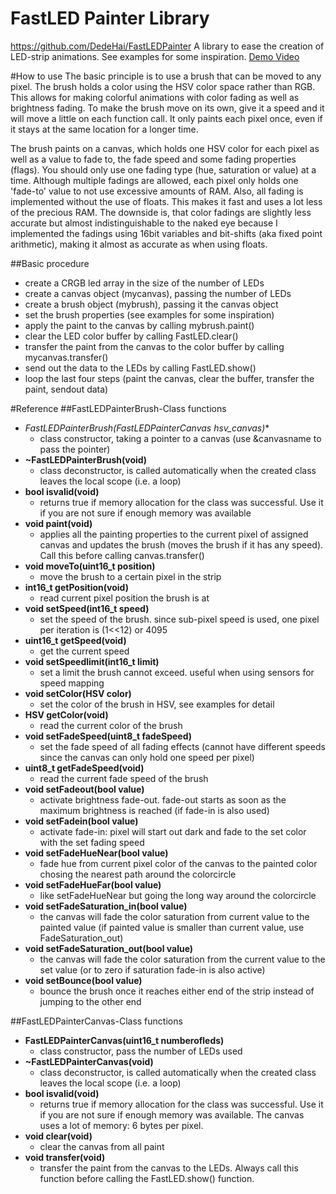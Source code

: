 # FastLED Painter Library
https://github.com/DedeHai/FastLEDPainter
A library to ease the creation of LED-strip animations. See examples for some inspiration.
[Demo Video](https://youtu.be/PYAIwoRsGbo)

#How to use
The basic principle is to use a brush that can be moved to any pixel. The brush holds a color using the HSV color space
rather than RGB. This allows for making colorful animations with color fading as well as brightness fading. 
To make the brush move on its own, give it a speed and it will move a little on each function call. 
It only paints each pixel once, even if it stays at the same location for a longer time.

The brush paints on a canvas, which holds one HSV color for each pixel as well as a value to fade to, the fade speed and some fading properties (flags).
You should only use one fading type (hue, saturation or value) at a time. Although multiple fadings are allowed, each pixel only 
holds one 'fade-to' value to not use excessive amounts of RAM.
Also, all fading is implemented without the use of floats. This makes it fast and uses a lot less of the precious RAM. 
The downside is, that color fadings are slightly less accurate but almost indistinguishable to the naked eye because I
implemented the fadings using 16bit variables and bit-shifts (aka fixed point arithmetic), making it almost as accurate as when using floats.

##Basic procedure
- create a CRGB led array in the size of the number of LEDs
- create a canvas object (mycanvas), passing the number of LEDs 
- create a brush object (mybrush), passing it the canvas object
- set the brush properties (see examples for some inspiration)
- apply the paint to the canvas by calling mybrush.paint()
- clear the LED color buffer by calling FastLED.clear()
- transfer the paint from the canvas to the color buffer by calling mycanvas.transfer()
- send out the data to the LEDs by calling FastLED.show()
- loop the last four steps (paint the canvas, clear the buffer, transfer the paint, sendout data)



#Reference
##FastLEDPainterBrush-Class functions
- **FastLEDPainterBrush(FastLEDPainterCanvas* hsv_canvas)** 
  - class constructor, taking a pointer to a canvas (use &canvasname to pass the pointer)
- **~FastLEDPainterBrush(void)** 
  - class deconstructor, is called automatically when the created class leaves the local scope (i.e. a loop)
- **bool isvalid(void)** 
  - returns true if memory allocation for the class was successful. Use it if you are not sure if enough memory was available
- **void paint(void)**
  - applies all the painting properties to the current pixel of assigned canvas and updates the brush (moves the brush if it has any speed). Call this before calling canvas.transfer()
- **void moveTo(uint16_t position)**
  - move the brush to a certain pixel in the strip
- **int16_t getPosition(void)** 
  - read current pixel position the brush is at
- **void setSpeed(int16_t speed)** 
  - set the speed of the brush. since sub-pixel speed is used, one pixel per iteration is (1<<12) or 4095
- **uint16_t getSpeed(void)** 
  - get the current speed 
- **void setSpeedlimit(int16_t limit)** 
  - set a limit the brush cannot exceed. useful when using sensors for speed mapping
- **void setColor(HSV color)** 
  - set the color of the brush in HSV, see examples for detail
- **HSV getColor(void)** 
  - read the current color of the brush
- **void setFadeSpeed(uint8_t fadeSpeed)**
  - set the fade speed of all fading effects (cannot have different speeds since the canvas can only hold one speed per pixel)
- **uint8_t getFadeSpeed(void)**
  - read the current fade speed of the brush
- **void setFadeout(bool value)**
  - activate brightness fade-out. fade-out starts as soon as the maximum brightness is reached (if fade-in is also used)
- **void setFadein(bool value)**
  - activate fade-in: pixel will start out dark and fade to the set color with the set fading speed
- **void setFadeHueNear(bool value)**
  - fade hue from current pixel color of the canvas to the painted color chosing the nearest path around the colorcircle
- **void setFadeHueFar(bool value)**
  - like setFadeHueNear but going the long way around the colorcircle
- **void setFadeSaturation_in(bool value)**
  - the canvas will fade the color saturation from current value to the painted value (if painted value is smaller than current value, use FadeSaturation_out)
- **void setFadeSaturation_out(bool value)**
  - the canvas will fade the color saturation from the current value to the set value (or to zero if saturation fade-in is also active)
- **void setBounce(bool value)**
  - bounce the brush once it reaches either end of the strip instead of jumping to the other end

##FastLEDPainterCanvas-Class functions
- **FastLEDPainterCanvas(uint16_t numberofleds)**
  - class constructor, pass the number of LEDs used
- **~FastLEDPainterCanvas(void)**
  - class deconstructor, is called automatically when the created class leaves the local scope (i.e. a loop)
- **bool isvalid(void)**
  - returns true if memory allocation for the class was successful. Use it if you are not sure if enough memory was available. The canvas uses a lot of memory: 6 bytes per pixel.
- **void clear(void)**
  - clear the canvas from all paint
- **void transfer(void)**
  - transfer the paint from the canvas to the LEDs. Always call this function before calling the FastLED.show() function.
